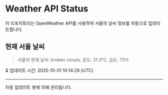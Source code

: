 
# Weather API Status

이 리포지토리는 OpenWeather API를 사용하여 서울의 날씨 정보를 자동으로 업데이트합니다.

## 현재 서울 날씨
> 서울의 현재 날씨: broken clouds, 온도: 21.3°C, 습도: 73%

⏳ 업데이트 시간: 2025-10-01 10:14:29 (UTC)

---
자동 업데이트 봇에 의해 관리됩니다.
